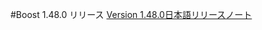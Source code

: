 #Boost 1.48.0 リリース
[Version 1.48.0](http://www.boost.org/users/history/version_1_48_0.html)[日本語リリースノート](https://sites.google.com/site/boostjp/document/version/1_48_0)
